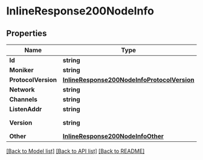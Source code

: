 # InlineResponse200NodeInfo

## Properties

Name | Type | Description | Notes
------------ | ------------- | ------------- | -------------
**Id** | **string** |  | [optional] 
**Moniker** | **string** |  | [optional] 
**ProtocolVersion** | [**InlineResponse200NodeInfoProtocolVersion**](inline_response_200_node_info_protocol_version.md) |  | [optional] 
**Network** | **string** |  | [optional] 
**Channels** | **string** |  | [optional] 
**ListenAddr** | **string** |  | [optional] 
**Version** | **string** | Tendermint version | [optional] 
**Other** | [**InlineResponse200NodeInfoOther**](inline_response_200_node_info_other.md) |  | [optional] 

[[Back to Model list]](../README.md#documentation-for-models) [[Back to API list]](../README.md#documentation-for-api-endpoints) [[Back to README]](../README.md)


